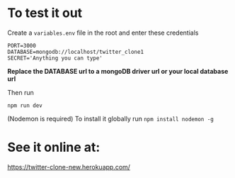 # To test it out

Create a `variables.env` file in the root and enter these credentials

    PORT=3000
    DATABASE=mongodb://localhost/twitter_clone1
    SECRET='Anything you can type'

**Replace the DATABASE url to a mongoDB driver url or your local database url**

Then run 

`npm run dev`

(Nodemon is required) To install it globally run `npm install nodemon -g`

# See it online at:
https://twitter-clone-new.herokuapp.com/